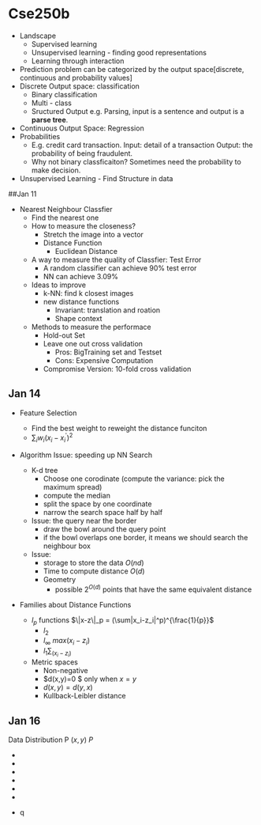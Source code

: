# Cse250b 

+ Landscape
  + Supervised learning
  + Unsupervised learning - finding good representations
  + Learning through interaction
+ Prediction problem can be categorized by the output space[discrete, continuous and probability values]
+ Discrete Output space: classification
  + Binary classification
  + Multi - class
  + Sructured Output e.g. Parsing, input is a sentence and output is a **parse tree**.
+ Continuous Output Space: Regression
+ Probabilities
  + E.g. credit card transaction. Input: detail of a transaction Output: the probability of being fraudulent.
  + Why not binary classficaiton? Sometimes need the probability to make decision.
+ Unsupervised Learning - Find Structure in data

##Jan 11

+ Nearest Neighbour Classfier
  + Find the nearest one 
  + How to measure the closeness? 
    + Stretch the image into a vector
    + Distance Function
      + Euclidean Distance
  + A way to measure the quality of Classfier: Test Error
    + A random classifier can achieve 90% test error
    + NN can achieve 3.09%
  + Ideas to improve
    + k-NN: find k closest images
    + new distance functions
      + Invariant: translation and roation
      + Shape context
  + Methods to measure the performace
    + Hold-out Set
    + Leave one out cross validation
      + Pros: BigTraining set and Testset
      + Cons: Expensive Computation
    + Compromise Version: 10-fold cross validation

## Jan 14

+ Feature Selection
  + Find the best weight to reweight the distance funciton
  + $\sum_i{w_i(x_i-x_i^{'})^2}$

+ Algorithm Issue: speeding up NN Search
  + K-d tree
    + Choose one corodinate (compute the variance: pick the maximum spread)
    + compute the median
    + split the space by one coordinate
    + narrow the search space half by half
  + Issue: the query near the border
    + draw the bowl around the query point
    + if the bowl overlaps one border, it means we should search the neighbour box
  + Issue: 
    + storage to store the data $O(nd)$
    + Time to compute  distance $O(d)$
    + Geometry
      + possible $2^{O(d)}$ points that have the same equivalent distance
+ Families about Distance Functions
  + $l_p$ functions $\|x-z\|_p = (\sum|x_i-z_i|^p)^{\frac{1}{p}}$
    + $l_2$
    + $l_\infty$ $max(x_i-z_i)$
    + $l_1 \sum_(x_i-z_i)$ 
  + Metric spaces
    + Non-negative
    + $d(x,y)=0 $ only when $x=y$
    + $d(x,y)=d(y,x)$
    + Kullback-Leibler distance

## Jan 16

Data Distribution P $(x,y) ~ P$











































+ 

+ 

+ 

+ 

+ 

+ 

+ q


